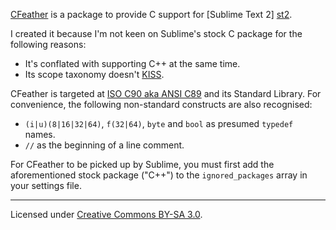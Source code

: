 [CFeather][homepage] is a package to provide C support for [Sublime Text 2]
[st2].

I created it because I'm not keen on Sublime's stock C package for the
following reasons:

* It's conflated with supporting C++ at the same time.
* Its scope taxonomy doesn't [KISS][kiss].

CFeather is targeted at [ISO C90 aka ANSI C89][lang] and its Standard Library.
For convenience, the following non-standard constructs are also recognised:

* `(i|u)(8|16|32|64)`, `f(32|64)`, `byte` and `bool` as presumed `typedef`
names.
* `//` as the beginning of a line comment.

For CFeather to be picked up by Sublime, you must first add the aforementioned
stock package ("C++") to the `ignored_packages` array in your settings file.

***

Licensed under [Creative Commons BY-SA 3.0][license].

[homepage]: https://github.com/frou/CFeather
[st2]: http://www.sublimetext.com/
[kiss]: http://en.wikipedia.org/wiki/KISS_principle
[lang]: http://en.wikipedia.org/wiki/C_(programming_language)#ANSI_C_and_ISO_C
[license]: http://creativecommons.org/licenses/by-sa/3.0/
